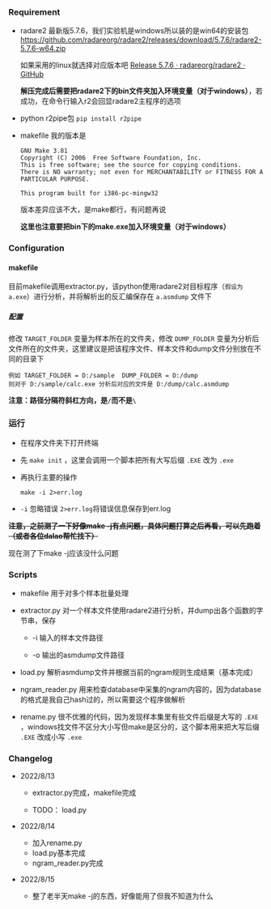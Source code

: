 ### Requirement

* radare2  最新版5.7.6，我们实验机是windows所以装的是win64的安装包 https://github.com/radareorg/radare2/releases/download/5.7.6/radare2-5.7.6-w64.zip
  
  如果采用的linux就选择对应版本吧 [Release 5.7.6 · radareorg/radare2 · GitHub](https://github.com/radareorg/radare2/releases/tag/5.7.6)
  
  **解压完成后需要把radare2下的bin文件夹加入环境变量（对于windows）**，若成功，在命令行输入r2会回显radare2主程序的选项

* python r2pipe包 `pip install r2pipe`

* makefile 我的版本是
  
  ```
  GNU Make 3.81
  Copyright (C) 2006  Free Software Foundation, Inc.
  This is free software; see the source for copying conditions.
  There is NO warranty; not even for MERCHANTABILITY or FITNESS FOR A
  PARTICULAR PURPOSE.
  
  This program built for i386-pc-mingw32
  ```
  
  版本差异应该不大，是make都行，有问题再说
  
  **这里也注意要把bin下的make.exe加入环境变量（对于windows）**

### Configuration

#### makefile

目前makefile调用extractor.py，该python使用radare2对目标程序（`假设为a.exe`）进行分析，并将解析出的反汇编保存在 `a.asmdump` 文件下

##### 配置

修改 `TARGET_FOLDER` 变量为样本所在的文件夹，修改 `DUMP_FOLDER` 变量为分析后文件所在的文件夹，这里建议是把该程序文件、样本文件和dump文件分别放在不同的目录下

```
例如 TARGET_FOLDER = D:/sample  DUMP_FOLDER = D:/dump
则对于 D:/sample/calc.exe 分析后对应的文件是 D:/dump/calc.asmdump
```

**注意：路径分隔符斜杠方向，是`/`而不是`\`**

### 运行

* 在程序文件夹下打开终端

* 先 `make init` ，这里会调用一个脚本把所有大写后缀 `.EXE` 改为 `.exe`

* 再执行主要的操作
  
  ```
  make -i 2>err.log
  ```

* `-i` 忽略错误 `2>err.log`将错误信息保存到err.log

~~**注意，之前测了一下好像make -j有点问题，具体问题打算之后再看，可以先跑着（或者各位dalao帮忙找下）**~~

现在测了下make -j应该没什么问题

### Scripts

- makefile 用于对多个样本批量处理

- extractor.py 对一个样本文件使用radare2进行分析，并dump出各个函数的字节串，保存
  
  - -i 输入的样本文件路径
  
  - -o 输出的asmdump文件路径

- load.py 解析asmdump文件并根据当前的ngram规则生成结果（基本完成）

- ngram_reader.py  用来检查database中采集的ngram内容的，因为database的格式是我自己hash过的，所以需要这个程序做解析

- rename.py 很不优雅的代码，因为发现样本集里有些文件后缀是大写的 `.EXE` ，windows找文件不区分大小写但make是区分的，这个脚本用来把大写后缀 `.EXE` 改成小写 `.exe`

### Changelog

* 2022/8/13
  
  * extractor.py完成，makefile完成
  
  * TODO： load.py

* 2022/8/14
  
  * 加入rename.py
  * load.py基本完成
  * ngram_reader.py完成

* 2022/8/15
  
  * 整了老半天make -j的东西，好像能用了但我不知道为什么
